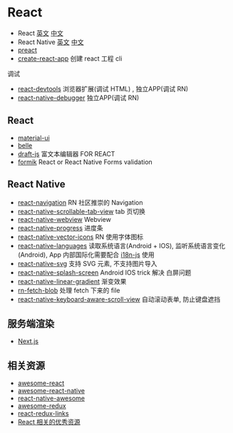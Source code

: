 # React

- React [英文](https://reactjs.org/) [中文](https://react.docschina.org/)
- React Native [英文](https://facebook.github.io/react-native) [中文](https://reactnative.cn/)
- [preact](https://github.com/developit/preact)
- [create-react-app](https://github.com/facebook/create-react-app) 创建 react 工程 cli

调试

- [react-devtools](https://github.com/facebook/react-devtools) 浏览器扩展(调试 HTML) , 独立APP(调试 RN) 
- [react-native-debugger](https://github.com/jhen0409/react-native-debugger) 独立APP(调试 RN)

## React

- [material-ui](https://github.com/mui-org/material-ui)
- [belle](https://github.com/nikgraf/belle/)
- [draft-js](https://github.com/facebook/draft-js) 富文本编辑器 FOR REACT
- [formik](https://github.com/jaredpalmer/formik) React or React Native Forms validation

## React Native

- [react-navigation](https://github.com/react-navigation/react-navigation) RN 社区推崇的 Navigation
- [react-native-scrollable-tab-view](https://github.com/ptomasroos/react-native-scrollable-tab-view) tab 页切换
- [react-native-webview](https://github.com/react-native-community/react-native-webview) Webview
- [react-native-progress](https://github.com/oblador/react-native-progress) 进度条
- [react-native-vector-icons](https://github.com/oblador/react-native-vector-icons) RN 使用字体图标
- [react-native-languages](https://github.com/react-native-community/react-native-languages) 读取系统语言(Android + IOS), 监听系统语言变化(Android), App 内部国际化需要配合 [i18n-js](https://github.com/fnando/i18n-js) 使用
- [react-native-svg](https://github.com/react-native-community/react-native-svg) 支持 SVG 元素, 不支持图片导入
- [react-native-splash-screen](https://github.com/crazycodeboy/react-native-splash-screen) Android IOS trick 解决 白屏问题
- [react-native-linear-gradient](https://github.com/react-native-community/react-native-linear-gradient) 渐变效果
- [rn-fetch-blob](https://github.com/joltup/rn-fetch-blob) 处理 fetch 下来的 file
- [react-native-keyboard-aware-scroll-view](https://github.com/APSL/react-native-keyboard-aware-scroll-view) 自动滚动表单, 防止键盘遮挡

## 服务端渲染

- [Next.js](https://github.com/zeit/next.js)

## 相关资源

- [awesome-react](https://github.com/enaqx/awesome-react)
- [awesome-react-native](https://github.com/jondot/awesome-react-native)
- [react-native-awesome](https://github.com/crazycodeboy/react-native-awesome)
- [awesome-redux](https://github.com/xgrommx/awesome-redux)
- [react-redux-links](https://github.com/markerikson/react-redux-links)
- [React 相关的优秀资源](https://github.com/ywwhack/react-journey)
